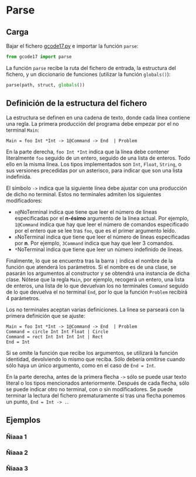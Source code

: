 # Parse
## Carga 
Bajar el fichero [gcode17.py](gcode17.py) e importar la función `parse`:
```python
from gcode17 import parse
```
La función `parse` recibe la ruta del fichero de entrada, la estructura del fichero, y un diccionario de funciones (utilizar la función `globals()`):
```python
parse(path, struct, globals())
```

## Definición de la estructura del fichero
La estructura se definen en una cadena de texto, donde cada línea contiene una regla. La primera producción del programa debe empezar por el no terminal `Main`:
```
Main = foo Int *Int -> 1@Command -> End  | Problem
```
En la parte derecha, `foo Int *Int` indica que la línea debe contener literalmente `foo` seguido de un entero, seguido de una lista de enteros. Todo ello en la misma línea. Los tipos implementados son `Int`, `Float`, `String`, o sus versiones precedidas por un asterisco, para indicar que son una lista indefinida.

El símbolo `->` indica que la siguiente línea debe ajustar con una producción de dicho no terminal. Estos no terminales admiten los siguientes modificadores:

* `n@`NoTerminal indica que tiene que leer el número de lineas especificadas por el **n-ésimo** argumento de la línea actual. Por ejemplo, `1@Command` indica que hay que leer el número de comandos especificado por el entero que se lee tras `foo`, que es el primer argumento leído.
* `n`NoTerminal indica que tiene que leer el número de lineas especificadas por **n**. Por ejemplo, `3Command` indica que hay que leer 3 comandos.
* `*`NoTerminal indica que tiene que leer un número indefinido de líneas.

Finalmente, lo que se encuentra tras la barra `|` indica el nombre de la función que atenderá los parámetros. Si el nombre es de una clase, se pasarán los argumentos al constructor y se obtendrá una instancia de dicha clase. Nótese que la regla `Main`, por ejemplo, recogerá un entero, una lista de enteros, una lista de lo que devuelvan los no terminales `Command` seguido de lo que devuelva el no terminal `End`, por lo que la función `Problem` recibirá 4 parámetros.

Los no terminales aceptan varias definiciones. La linea se parseará con la primera definición que se ajuste:
```
Main = foo Int *Int -> 1@Command -> End  | Problem
Command = circle Int Int Float | Circle
Command = rect Int Int Int Int | Rect
End = Int
```
Si se omite la función que recibe los argumentos, se utilizará la función identidad, devolviendo lo mismo que reciba. Sólo debería omitirse cuando sólo haya un único argumento, como en el caso de `End = Int`.

En la parte derecha, antes de la primera flecha `->` sólo se puede usar texto literal o los tipos mencionados anteriormente. Después de cada flecha, sólo se puede indicar otro no terminal, con o sin modificadores. Se puede terminar la lectura del fichero prematuramente si tras una flecha ponemos un punto, `End = Int -> .`.

## Ejemplos

### Ñiaaa 1

### Ñiaaa 2

### Ñiaaa 3
